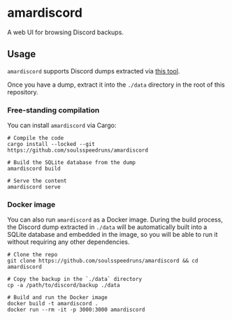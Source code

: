 # amardiscord

A web UI for browsing Discord backups.

## Usage

`amardiscord` supports Discord dumps extracted via [this tool](https://github.com/StenniHub/discord-backup).

Once you have a dump, extract it into the `./data` directory in the root of this repository.

### Free-standing compilation

You can install `amardiscord` via Cargo:

```
# Compile the code
cargo install --locked --git https://github.com/soulsspeedruns/amardiscord

# Build the SQLite database from the dump
amardiscord build

# Serve the content
amardiscord serve
```

### Docker image

You can also run `amardiscord` as a Docker image. During the build process, the Discord dump
extracted in `./data` will be automatically built into a SQLite database and embedded in the
image, so you will be able to run it without requiring any other dependencies.

```
# Clone the repo
git clone https://github.com/soulsspeedruns/amardiscord && cd amardiscord

# Copy the backup in the `./data` directory
cp -a /path/to/discord/backup ./data

# Build and run the Docker image
docker build -t amardiscord .
docker run --rm -it -p 3000:3000 amardiscord
```
